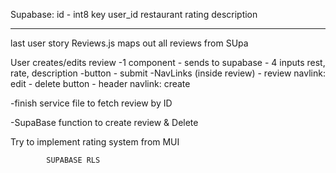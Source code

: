 Supabase:
id - int8 key
user_id
restaurant 
rating
description

------------------------------------------
last user story 
Reviews.js maps out all reviews from SUpa

User creates/edits review -1 component - sends to supabase
    - 4 inputs rest, rate, description
        -button - submit
    -NavLinks (inside review)
            - review navlink: edit
                    - delete button <Redirect to = Reviews.js>
            - header navlink: create 

-finish service file to fetch review by ID 

-SupaBase function to create review & Delete
            
Try to implement rating system from MUI

            SUPABASE RLS